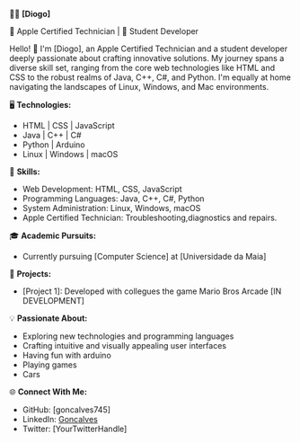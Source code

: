 👨‍💻 **[Diogo]**

  🍏 Apple Certified Technician | 🚀 Student Developer

  Hello! 👋 I'm [Diogo], an Apple Certified Technician and a student developer deeply passionate about crafting innovative solutions. My journey spans a diverse skill set, ranging from the core web technologies like HTML and CSS to the robust realms of Java, C++, C#, and Python. I'm equally at home navigating the landscapes of Linux, Windows, and Mac environments.

  🖥️ **Technologies:**
  - HTML | CSS | JavaScript
  - Java | C++ | C#
  - Python | Arduino
  - Linux | Windows | macOS

  🧰 **Skills:**
  - Web Development: HTML, CSS, JavaScript
  - Programming Languages: Java, C++, C#, Python
  - System Administration: Linux, Windows, macOS
  - Apple Certified Technician: Troubleshooting,diagnostics and repairs.

  🎓 **Academic Pursuits:**
  - Currently pursuing [Computer Science] at [Universidade da Maia]

  🚀 **Projects:**
  - [Project 1]: Developed with collegues the game Mario Bros Arcade [IN DEVELOPMENT]

  💡 **Passionate About:**
  - Exploring new technologies and programming languages
  - Crafting intuitive and visually appealing user interfaces
  - Having fun with arduino
  - Playing games
  - Cars

  🌐 **Connect With Me:**
  - GitHub: [goncalves745]
  - LinkedIn: [Goncalves](www.linkedin.com/in/diogo-goncalves-448814248)
  - Twitter: [YourTwitterHandle]
